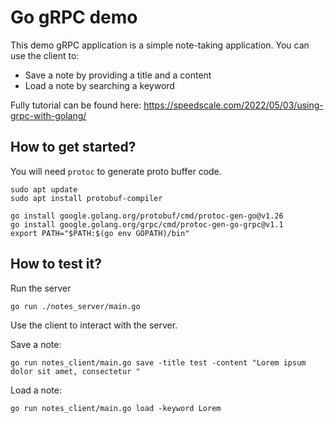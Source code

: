 # Go gRPC demo

This demo gRPC application is a simple note-taking application. You can use the client to:
* Save a note by providing a title and a content
* Load a note by searching a keyword

Fully tutorial can be found here: https://speedscale.com/2022/05/03/using-grpc-with-golang/

## How to get started?

You will need `protoc` to generate proto buffer code.

```
sudo apt update
sudo apt install protobuf-compiler
```

```
go install google.golang.org/protobuf/cmd/protoc-gen-go@v1.26
go install google.golang.org/grpc/cmd/protoc-gen-go-grpc@v1.1
export PATH="$PATH:$(go env GOPATH)/bin"
```

## How to test it?

Run the server

```
go run ./notes_server/main.go
```

Use the client to interact with the server.

Save a note:

```
go run notes_client/main.go save -title test -content "Lorem ipsum dolor sit amet, consectetur "
```

Load a note:

```
go run notes_client/main.go load -keyword Lorem
```
